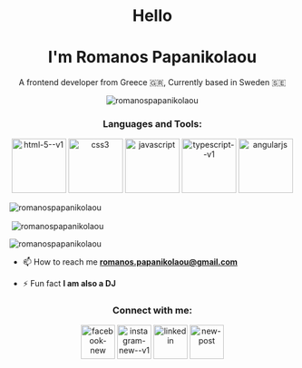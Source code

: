 <h1 align="center">Hello</h1>
<h1 align="center">I'm Romanos Papanikolaou</h1>
<p align="center">A frontend developer from Greece 🇬🇷, Currently based in Sweden 🇸🇪</p>

<p align="center"> <img src="https://komarev.com/ghpvc/?username=romanospapanikolaou&label=Profile%20views&color=0e75b6&style=flat" alt="romanospapanikolaou" /> </p>



<h3 align="center">Languages and Tools:</h3>
<p align="center"> 
<img width="96" height="96" src="https://img.icons8.com/color/96/html-5--v1.png" alt="html-5--v1"/> 
<img width="96" height="96" src="https://img.icons8.com/color/96/css3.png" alt="css3"/>
<img width="96" height="96" src="https://img.icons8.com/fluency/96/javascript.png" alt="javascript"/>
<img width="96" height="96" src="https://img.icons8.com/fluency/96/typescript--v1.png" alt="typescript--v1"/>
<img width="96" height="96" src="https://img.icons8.com/fluency/96/angularjs.png" alt="angularjs"/>
</p>
<p><img align="center" src="https://github-readme-stats.vercel.app/api/top-langs?username=romanospapanikolaou&show_icons=true&locale=en&layout=compact" alt="romanospapanikolaou" /></p>

<p>&nbsp;<img align="center" src="https://github-readme-stats.vercel.app/api?username=romanospapanikolaou&show_icons=true&locale=en" alt="romanospapanikolaou" /></p>

<p><img align="center" src="https://github-readme-streak-stats.herokuapp.com/?user=romanospapanikolaou&" alt="romanospapanikolaou" /></p>


- 📫 How to reach me **romanos.papanikolaou@gmail.com**

- ⚡ Fun fact **I am also a DJ**

<h3 align="center">Connect with me:</h3>
<p align="center">
<a href="https://fb.com/romanospapanikolaou" target="blank"><img width="60" height="60" src="https://img.icons8.com/ios-filled/50/FFFFFF/facebook-new.png" alt="facebook-new"/></a>
<a href="https://instagram.com/romanospapanikolaou" target="blank"><img width="60" height="60" src="https://img.icons8.com/ios/50/FFFFFF/instagram-new--v1.png" alt="instagram-new--v1"/></a>
<a href="https://linkedin.com/in/romanos-papanikolaou
" target="blank"><img width="60" height="60" src="https://img.icons8.com/ios-filled/50/FFFFFF/linkedin.png" alt="linkedin"/></a>
<a href="#"><img width="60" height="60" src="https://img.icons8.com/glyph-neue/64/FFFFFF/new-post.png" alt="new-post"/></a>
</p>
